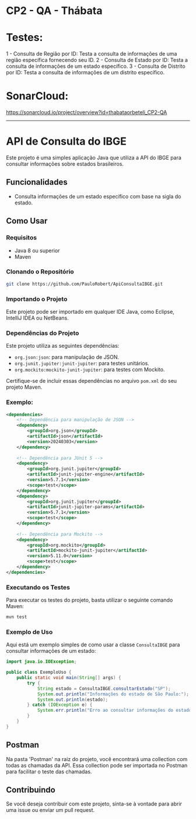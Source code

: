 # CP2 - QA - Thábata

# Testes:
1 - Consulta de Região por ID: Testa a consulta de informações de uma região específica fornecendo seu ID.
2 - Consulta de Estado por ID: Testa a consulta de informações de um estado específico.
3 - Consulta de Distrito por ID: Testa a consulta de informações de um distrito específico.

# SonarCloud:
https://sonarcloud.io/project/overview?id=thabataorbeteli_CP2-QA

------------------------------------------------------

# API de Consulta do IBGE

Este projeto é uma simples aplicação Java que utiliza a API do IBGE para consultar informações sobre estados brasileiros.

## Funcionalidades

- Consulta informações de um estado específico com base na sigla do estado.

## Como Usar

### Requisitos

- Java 8 ou superior
- Maven

### Clonando o Repositório

```bash
git clone https://github.com/PauloRobert/ApiConsultaIBGE.git
```

### Importando o Projeto

Este projeto pode ser importado em qualquer IDE Java, como Eclipse, IntelliJ IDEA ou NetBeans.

### Dependências do Projeto

Este projeto utiliza as seguintes dependências:

- `org.json:json`: para manipulação de JSON.
- `org.junit.jupiter:junit-jupiter`: para testes unitários.
- `org.mockito:mockito-junit-jupiter`: para testes com Mockito.

Certifique-se de incluir essas dependências no arquivo `pom.xml` do seu projeto Maven.

### Exemplo:

```xml
<dependencies>
    <!-- Dependência para manipulação de JSON -->
    <dependency>
        <groupId>org.json</groupId>
        <artifactId>json</artifactId>
        <version>20240303</version>
    </dependency>
    
    <!-- Dependência para JUnit 5 -->
    <dependency>
        <groupId>org.junit.jupiter</groupId>
        <artifactId>junit-jupiter-engine</artifactId>
        <version>5.7.1</version>
        <scope>test</scope>
    </dependency>
    <dependency>
        <groupId>org.junit.jupiter</groupId>
        <artifactId>junit-jupiter-params</artifactId>
        <version>5.7.1</version>
        <scope>test</scope>
    </dependency>
    
    <!-- Dependência para Mockito -->
    <dependency>
        <groupId>org.mockito</groupId>
        <artifactId>mockito-junit-jupiter</artifactId>
        <version>5.11.0</version>
        <scope>test</scope>
    </dependency>
</dependencies>
```

### Executando os Testes

Para executar os testes do projeto, basta utilizar o seguinte comando Maven:

```bash
mvn test
```

### Exemplo de Uso

Aqui está um exemplo simples de como usar a classe `ConsultaIBGE` para consultar informações de um estado:

```java
import java.io.IOException;

public class ExemploUso {
    public static void main(String[] args) {
        try {
            String estado = ConsultaIBGE.consultarEstado("SP");
            System.out.println("Informações do estado de São Paulo:");
            System.out.println(estado);
        } catch (IOException e) {
            System.err.println("Erro ao consultar informações do estado: " + e.getMessage());
        }
    }
}
```

## Postman

Na pasta 'Postman' na raiz do projeto, você encontrará uma collection com todas as chamadas da API. Essa collection pode ser importada no Postman para facilitar o teste das chamadas.

## Contribuindo

Se você deseja contribuir com este projeto, sinta-se à vontade para abrir uma issue ou enviar um pull request.
